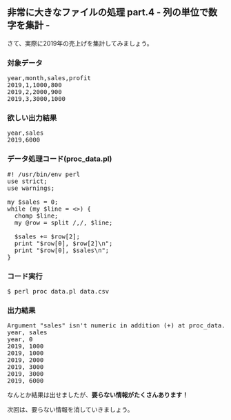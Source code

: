 <h2>非常に大きなファイルの処理 part.4 - 列の単位で数字を集計 -</h2>

さて、実際に2019年の売上げを集計してみましょう。

### 対象データ

<pre>
year,month,sales,profit
2019,1,1000,800
2019,2,2000,900
2019,3,3000,1000
</pre>

### 欲しい出力結果

<pre>
year,sales
2019,6000
</pre>

### データ処理コード(proc\_data.pl)

<pre>
#! /usr/bin/env perl
use strict;
use warnings;

my $sales = 0;
while (my $line = <>) {
  chomp $line;
  my @row = split /,/, $line;

  $sales += $row[2];
  print "$row[0], $row[2]\n";
  print "$row[0], $sales\n";
}
</pre>

### コード実行

<pre>
$ perl proc_data.pl data.csv
</pre>

### 出力結果

<pre>
Argument "sales" isn't numeric in addition (+) at proc_data.pl line 11, <> line 1.
year, sales
year, 0
2019, 1000
2019, 1000
2019, 2000
2019, 3000
2019, 3000
2019, 6000
</pre>

なんとか結果は出せましたが、**要らない情報がたくさんあります！**

次回は、要らない情報を消していきましょう。
